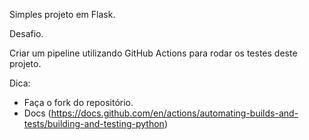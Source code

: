 Simples projeto em Flask.

Desafio.

Criar um pipeline utilizando GitHub Actions para rodar os testes deste projeto.

Dica:
- Faça o fork do repositório.
- Docs (https://docs.github.com/en/actions/automating-builds-and-tests/building-and-testing-python)
